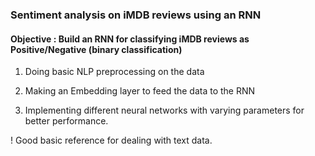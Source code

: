 ### Sentiment analysis on iMDB reviews using an RNN

#### Objective : Build an RNN for classifying iMDB reviews as Positive/Negative (binary classification)

1. Doing basic NLP preprocessing on the data

2. Making an Embedding layer to feed the data to the RNN

3. Implementing different neural networks with varying parameters for better performance. 

! Good basic reference for dealing with text data.
